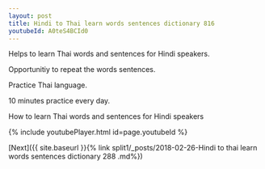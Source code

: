 ```yaml
---
layout: post
title: Hindi to Thai learn words sentences dictionary 816 
youtubeId: A0teS4BCId0
---
```

 
 
Helps to learn Thai words and sentences for Hindi speakers.

Opportunitiy to repeat the words sentences. 

Practice Thai language. 
 
10 minutes practice every day. 
 
How to learn Thai words and sentences for Hindi speakers 
 
{% include youtubePlayer.html id=page.youtubeId %}
 
 
[Next]({{ site.baseurl }}{% link  split1/_posts/2018-02-26-Hindi to thai learn words sentences dictionary 288 .md%})
 
